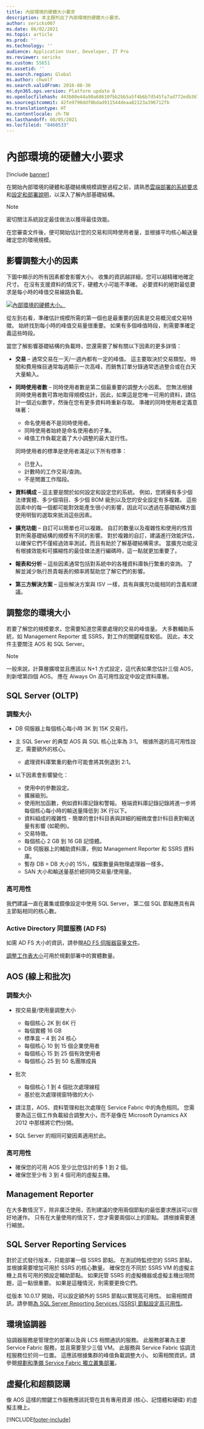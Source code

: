 ```yaml
---
title: 內部環境的硬體大小要求
description: 本主題列出了內部環境的硬體大小要求。
author: sericks007
ms.date: 06/02/2021
ms.topic: article
ms.prod: ''
ms.technology: ''
audience: Application User, Developer, IT Pro
ms.reviewer: sericks
ms.custom: 55651
ms.assetid: ''
ms.search.region: Global
ms.author: chwolf
ms.search.validFrom: 2016-08-30
ms.dyn365.ops.version: Platform update 8
ms.openlocfilehash: 443b80e44a90a68610fbb2bb5a5f4b6b7d545fa7ad772edb3672972fa82f8cbd
ms.sourcegitcommit: 42fe9790ddf0bdad911544deaa82123a396712fb
ms.translationtype: HT
ms.contentlocale: zh-TW
ms.lasthandoff: 08/05/2021
ms.locfileid: "8460533"
---
```

# <a name="hardware-sizing-requirements-for-on-premises-environments"></a>內部環境的硬體大小要求

[!include [banner](../includes/banner.md)]

在開始內部環境的硬體和基礎結構規模調整過程之前，請熟悉[雲端部署的系統要求](system-requirements.md)和[設定和部署說明](../../dev-itpro/deployment/setup-deploy-on-premises-environments.md)，以深入了解內部基礎結構。

> [!NOTE]
> 密切關注系統設定最佳做法以獲得最佳效能。

在您審查文件後，便可開始估計您的交易和同時使用者量，並根據平均核心輸送量確定您的環境規模。

## <a name="factors-that-affect-sizing"></a>影響調整大小的因素

下圖中顯示的所有因素都會影響大小。 收集的資訊越詳細，您可以越精確地確定尺寸。 在沒有支援資料的情況下，硬體大小可能不準確。 必要資料的絕對最低要求是每小時的峰值交易線路負載。

[![內部環境的硬體大小。](./media/lbd-sizing-01.png)](./media/lbd-sizing-01.png)

從左到右看，準確估計規模所需的第一個也是最重要的因素是交易概況或交易特徵。 始終找到每小時的峰值交易量很重要。 如果有多個峰值時段，則需要準確定義這些時段。

當您了解影響基礎結構的負載時，您還需要了解有關以下因素的更多詳情：

- **交易** – 通常交易在一天/一週內都有一定的峰值。 這主要取決於交易類型。 時間和費用條目通常每週顯示一次高峰，而銷售訂單分錄通常透過整合或在白天大量輸入。
- **同時使用者數** – 同時使用者數是第二個最重要的調整大小因素。 您無法根據同時使用者數可靠地取得規模估計，因此，如果這是您唯一可用的資料，請估計一個近似數字，然後在您有更多資料時重新存取。 準確的同時使用者定義意味著：

    - 命名使用者不是同時使用者。
    - 同時使用者始終是命名使用者的子集。 
    - 峰值工作負載定義了大小調整的最大並行性。

    同時使用者的標準是使用者滿足以下所有標準：

    - 已登入。
    - 計數時的工作交易/查詢。
    - 不是閒置工作階段。

- **資料構成** – 這主要是關於如何設定和設定您的系統。 例如，您將擁有多少個法律實體、多少個項目、多少個 BOM 級別以及您的安全設定有多複雜。 這些因素中的每一個都可能對效能產生很小的影響，因此可以透過在基礎結構方面使用明智的選取來抵消這些因素。
- **擴充功能** – 自訂可以簡單也可以複雜。 自訂的數量以及複雜性和使用的性質對所需基礎結構的規模有不同的影響。 對於複雜的自訂，建議進行效能評估，以確保它們不僅經過效率測試，而且有助於了解基礎結構需求。 當擴充功能沒有根據效能和可擴縮性的最佳做法進行編碼時，這一點就更加重要了。
- **報表和分析** – 這些因素通常包括對系統中的各種資料庫執行繁重的查詢。 了解並減少執行昂貴報表的頻率將幫助您了解它們的影響。
- **第三方解決方案** – 這些解決方案與 ISV 一樣，具有與擴充功能相同的含義和建議。

## <a name="sizing-your-environment"></a>調整您的環境大小

若要了解您的規模要求，您需要知道您需要處理的交易的峰值量。 大多數輔助系統，如 Management Reporter 或 SSRS，對工作的關鍵程度較低。 因此，本文件主要關注 AOS 和 SQL Server。

> [!NOTE]
> 一般來說，計算層擴增並且應該以 N+1 方式設定，這代表如果您估計三個 AOS，則新增第四個 AOS。 應在 Always On 高可用性設定中設定資料庫層。

## <a name="sql-server-oltp"></a>SQL Server (OLTP)

### <a name="sizing"></a>調整大小

- DB 伺服器上每個核心每小時 3K 到 15K 交易行。
- 主 SQL Server 的典型 AOS 與 SQL 核心比率為 3:1。 根據所選的高可用性設定，需要額外的核心。

    - 處理資料庫繁重的動作可能會將其倒退到 2:1。

- 以下因素會影響變化：

    - 使用中的參數設定。
    - 擴展級別。
    - 使用附加函數，例如資料庫記錄和警報。 極端資料庫記錄記錄將進一步將每個核心每小時的輸送量降低到 3K 行以下。
    - 資料組成的複雜性 - 簡單的會計科目表與詳細的細微度會計科目表對輸送量有影響 (如範例)。
    - 交易特徵。
    - 每個核心 2 GB 到 16 GB 記憶體。
    - DB 伺服器上的輔助資料庫，例如 Management Reporter 和 SSRS 資料庫。
    - 暫存 DB = DB 大小的 15%，檔案數量與物理處理器一樣多。
    - SAN 大小和輸送量基於總同時交易量/使用量。

### <a name="high-availability"></a>高可用性

我們建議一直在叢集或鏡像設定中使用 SQL Server。 第二個 SQL 節點應具有與主節點相同的核心數。

### <a name="active-directory-federation-services-ad-fs"></a>Active Directory 同盟服務 (AD FS)

如需 AD FS 大小的資訊，請參閱[AD FS 伺服器容量文件](/windows-server/identity/ad-fs/design/planning-for-ad-fs-server-capacity)。

[調整工作表大小](https://adfsdocs.blob.core.windows.net/adfs/ADFSCapacity2016.xlsx)可用於規劃部署中的實體數量。

## <a name="aos-online-and-batch"></a>AOS (線上和批次)

### <a name="sizing"></a>調整大小

- 按交易量/使用量調整大小

    - 每個核心 2K 到 6K 行
    - 每個實體 16 GB
    - 標準盒 – 4 到 24 核心
    - 每個核心 10 到 15 個企業使用者
    - 每個核心 15 到 25 個有效使用者
    - 每個核心 25 到 50 名團隊成員

- 批次

    - 每個核心 1 到 4 個批次處理線程
    - 基於批次處理視窗特徵的大小

- 請注意，AOS、資料管理和批次處理在 Service Fabric 中的角色相同。 您需要為這三個工作負載組合調整大小，而不是像在 Microsoft Dynamics AX 2012 中那樣將它們分開。
- SQL Server 的相同可變因素適用於此。

### <a name="high-availability"></a>高可用性

- 確保您的可用 AOS 至少比您估計的多 1 到 2 個。
- 確保您至少有 3 到 4 個可用的虛擬主機。

## <a name="management-reporter"></a>Management Reporter

在大多數情況下，除非廣泛使用，否則建議的使用兩個節點的最低要求應該可以很好地運作。 只有在大量使用的情況下，您才需要兩個以上的節點。 請根據需要進行縮放。

## <a name="sql-server-reporting-services"></a>SQL Server Reporting Services

對於正式發行版本，只能部署一個 SSRS 節點。 在測試時監控您的 SSRS 節點，並根據需要增加可用於 SSRS 的核心數量。 確保您在不同於 SSRS VM 的虛擬主機上具有可用的預設定輔助節點。 如果託管 SSRS 的虛擬機器或虛擬主機出現問題，這一點很重要。 如果是這種情況，則需要更換它們。

從版本 10.0.17 開始，可以設定額外的 SSRS 節點以實現高可用性。 如需相關資訊，請參閱[為 SQL Server Reporting Services (SSRS) 節點設定高可用性](../../dev-itpro/deployment/onprem-ssrsha.md)。

## <a name="environment-orchestrator"></a>環境協調器

協調器服務是管理您的部署以及與 LCS 相關通訊的服務。 此服務部署為主要 Service Fabric 服務，並且需要至少三個 VM。 此服務與 Service Fabric 協調流程服務位於同一位置。 這應該根據集群的峰值負載調整大小。 如需相關資訊，請參閱[規劃和準備 Service Fabric 獨立叢集部署](/azure/service-fabric/service-fabric-cluster-standalone-deployment-preparation)。

## <a name="virtualization-and-oversubscription"></a>虛擬化和超額認購

像 AOS 這樣的關鍵工作服務應該託管在具有專用資源 (核心、記憶體和硬碟) 的虛擬主機上。


[!INCLUDE[footer-include](../../../includes/footer-banner.md)]
